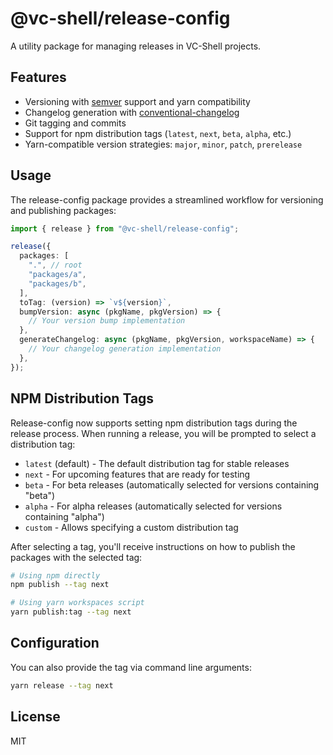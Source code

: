 # @vc-shell/release-config

A utility package for managing releases in VC-Shell projects.

## Features

- Versioning with [semver](https://semver.org/) support and yarn compatibility
- Changelog generation with [conventional-changelog](https://github.com/conventional-changelog/conventional-changelog)
- Git tagging and commits
- Support for npm distribution tags (`latest`, `next`, `beta`, `alpha`, etc.)
- Yarn-compatible version strategies: `major`, `minor`, `patch`, `prerelease`

## Usage

The release-config package provides a streamlined workflow for versioning and publishing packages:

```ts
import { release } from "@vc-shell/release-config";

release({
  packages: [
    ".", // root
    "packages/a",
    "packages/b",
  ],
  toTag: (version) => `v${version}`,
  bumpVersion: async (pkgName, pkgVersion) => {
    // Your version bump implementation
  },
  generateChangelog: async (pkgName, pkgVersion, workspaceName) => {
    // Your changelog generation implementation
  },
});
```

## NPM Distribution Tags

Release-config now supports setting npm distribution tags during the release process. When running a release, you will be prompted to select a distribution tag:

- `latest` (default) - The default distribution tag for stable releases
- `next` - For upcoming features that are ready for testing
- `beta` - For beta releases (automatically selected for versions containing "beta")
- `alpha` - For alpha releases (automatically selected for versions containing "alpha") 
- `custom` - Allows specifying a custom distribution tag

After selecting a tag, you'll receive instructions on how to publish the packages with the selected tag:

```bash
# Using npm directly
npm publish --tag next

# Using yarn workspaces script
yarn publish:tag --tag next
```

## Configuration

You can also provide the tag via command line arguments:

```bash
yarn release --tag next
```

## License

MIT 
